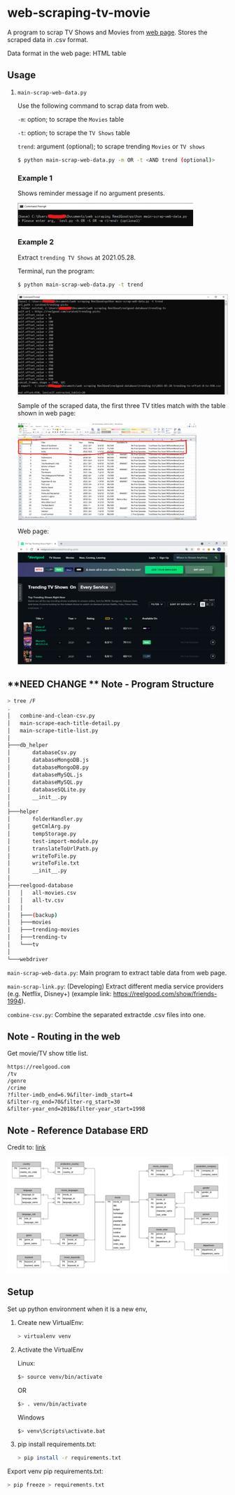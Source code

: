# web-scraping-tv-movie

A program to scrap TV Shows and Movies from [web page](https://reelgood.com/). Stores the scraped data in .csv format.

Data format in the web page: HTML table 


## Usage

1. `main-scrap-web-data.py`

    Use the following command to scrap data from web.  

    `-m`: option; to scrape the `Movies` table

    `-t`: option; to scrape the `TV Shows` table

    `trend`: argument (optional); to scrape trending `Movies` or `TV shows`

    ```sh
    $ python main-scrap-web-data.py -m OR -t <AND trend (optional)>
    ```

    ### Example 1

    Shows reminder message if no argument presents.

    <img src="img\terminal-run-prog-no-args.png" style="zoom:50%;"/>

    ### Example 2

    Extract `trending TV Shows` at 2021.05.28.

    Terminal, run the program:

    ```sh
    $ python main-scrap-web-data.py -t trend
    ```

    <img src="img\terminal-run-prog-args-tv-trend.png" style="zoom:50%;"/>

    Sample of the scraped data, the first three TV titles match with the table shown in web page:

    <img src="img\csv-tv-trend.png" style="zoom:40%;"/>

    Web page:

    <img src="img\reelgood-data-trend-tv-20210528.png" style="zoom:50%;"/>


## **NEED CHANGE ** Note - Program Structure

```sh
> tree /F
.
│   combine-and-clean-csv.py
│   main-scrape-each-title-detail.py
│   main-scrape-title-list.py
│
├───db_helper
│       databaseCsv.py
│       databaseMongoDB.js
│       databaseMongoDB.py
│       databaseMySQL.js
│       databaseMySQL.py
│       databaseSQLite.py
│       __init__.py
│   
├───helper
│       folderHandler.py
│       getCmlArg.py
│       tempStorage.py
│       test-import-module.py
│       translateToUrlPath.py
│       writeToFile.py
│       writeToFile.txt
│       __init__.py
│
├───reelgood-database
│   │   all-movies.csv
│   │   all-tv.csv
│   │
│   ├───(backup)
│   ├───movies
│   ├───trending-movies
│   ├───trending-tv
│   └───tv
│
└───webdriver
```

`main-scrap-web-data.py`: Main program to extract table data from web page.

`main-scrap-link.py`: (Developing) Extract different media service providers (e.g. Netflix, Disney+) (example link: https://reelgood.com/show/friends-1994).

`combine-csv.py`: Combine the separated extractde .csv files into one. 


## Note - Routing in the web

Get movie/TV show title list.

```
https://reelgood.com
/tv
/genre
/crime
?filter-imdb_end=6.9&filter-imdb_start=4
&filter-rg_end=70&filter-rg_start=30
&filter-year_end=2018&filter-year_start=1998
```


## Note - Reference Database ERD

Credit to: [link](https://www.databasestar.com/sample-database-movies/)

<img src="img\db-movies-erd.png" style="zoom:50%;"/>


## Setup

Set up python environment when it is a new env,

1. Create new VirtualEnv:

    ```sh
    > virtualenv venv
    ```

2. Activate the VirtualEnv 

    Linux:

    ```sh
    $> source venv/bin/activate
    ```	
    OR	
    ```sh
    $> . venv/bin/activate
    ```
	
    Windows
    ```sh
    $> venv\Scripts\activate.bat
    ```


3. pip install requirements.txt:

    ```sh
    > pip install -r requirements.txt
    ```


Export venv pip requirements.txt:

```sh
> pip freeze > requirements.txt
```